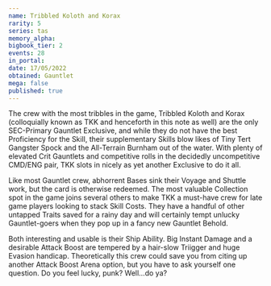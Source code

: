 ```yaml
---
name: Tribbled Koloth and Korax
rarity: 5
series: tas
memory_alpha:
bigbook_tier: 2
events: 28
in_portal:
date: 17/05/2022
obtained: Gauntlet
mega: false
published: true
---
```


The crew with the most tribbles in the game, Tribbled Koloth and Korax (colloquially known as TKK and henceforth in this note as well) are the only SEC-Primary Gauntlet Exclusive, and while they do not have the best Proficiency for the Skill, their supplementary Skills blow likes of Tiny Tert Gangster Spock and the All-Terrain Burnham out of the water. With plenty of elevated Crit Gauntlets and competitive rolls in the decidedly uncompetitive CMD/ENG pair, TKK slots in nicely as yet another Exclusive to do it all.

Like most Gauntlet crew, abhorrent Bases sink their Voyage and Shuttle work, but the card is otherwise redeemed. The most valuable Collection spot in the game joins several others to make TKK a must-have crew for late game players looking to stack Skill Costs. They have a handful of other untapped Traits saved for a rainy day and will certainly tempt unlucky Gauntlet-goers when they pop up in a fancy new Gauntlet Behold.

Both interesting and usable is their Ship Ability. Big Instant Damage and a desirable Attack Boost are tempered by a hair-slow Triigger and huge Evasion handicap. Theoretically this crew could save you from citing up another Attack Boost Arena option, but you have to ask yourself one question. Do you feel lucky, punk? Well…do ya?
